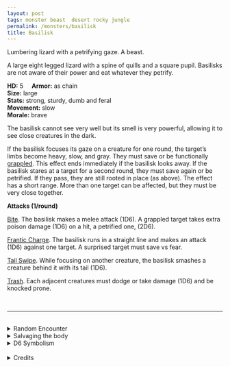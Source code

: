 ```yaml
---
layout: post
tags: monster beast  desert rocky jungle
permalink: /monsters/basilisk
title: Basilisk
---
```


Lumbering lizard with a petrifying gaze. A beast.

A large eight legged lizard with a spine of quills and a square pupil. Basilisks are not aware of their power and eat whatever they petrify.

**HD:** 5  &nbsp; &nbsp;  **Armor:** as chain <br>
**Size:** large <br>
**Stats:** strong, sturdy, dumb and feral <br>
**Movement:** slow <br>
**Morale:** brave <br>

The basilisk cannot see very well but its smell is very powerful, allowing it to see close creatures in the dark.

If the basilisk focuses its gaze on a creature for one round, the target’s limbs become heavy, slow, and gray. They must save or be functionally [grappled](https://saltygoo.github.io/2020/11/10/extra-rules/#conditions). This effect ends immediately if the basilisk looks away. If the basilisk stares at a target for a second round, they must save again or be petrified. If they pass, they are still rooted in place (as above). The effect has a short range. More than one target can be affected, but they must be very close together.

**Attacks (1/round)**

<ins>Bite</ins>. The basilisk makes a melee attack (1D6). A grappled target takes extra poison damage (1D6) on a hit, a petrified one, (2D6).

<ins>Frantic Charge</ins>. The basilisk runs in a straight line and makes an attack (1D6) against one target. A surprised target must save vs fear. 

<ins>Tail Swipe</ins>. While focusing on another creature, the basilisk smashes a creature behind it with its tail (1D6).

<ins>Trash</ins>. Each adjacent creatures must dodge or take damage (1D6) and be knocked prone.

<br>

---

<br> 

<details markdown="1">
<summary>Random Encounter</summary>
1. **Monster:** 1 basilisk.
1. **Lair:** A petrified creatures garden with 1D4 sleeping basilisks. <br>	&nbsp; OR <br>	**Omen:** Hissing and a strange feeling of numbness.
1. **Spoor:** Bleeding statue, a bite taken out of it.
1. **Tracks:** The tracks of two big lizards walking exactly on the same path.
1. **Trace:** Petrified vermin. 
1. **Trace:** Petrified person.
</details>

<details markdown="1">
<summary>Salvaging the body</summary>
Basilisk meat is toxic, but its leather is sturdy, its venom is deadly, but its eyes are the real prize: one can walk through a basilisk’s eye straight to the plane of earth.

A basilisk can be trained from birth to be a mount.

<span class="alchemy">**Basilisk Eye**. Tiny, closed portal to the elemental plane of earth.</span>

<span class="alchemy">**Basilisk Venom.** Save or be poisoned, save again each day to cure. Fail 4 saves and die. Drips through stone and cures petrification.</span>
</details>

<details markdown="1">
<summary>D6 Symbolism</summary>
In local cultures the basilisk is a symbol of ...

1. Death
1. Drought
1. Earth Element
1. Seduction
1. Time
1. Sacred 
</details>

<br>

<details markdown="1">
<summary>Credits</summary>
A DnD classic that is suprisingly boring to fight compared to the expectations. Skerples from Coins & Scrolls made an amazing version of it in [the Tomb of the Serpent Kings](https://coinsandscrolls.blogspot.com/2017/06/osr-tomb-of-serpent-kings-megapost.html), which is incidently what inspired me to do this whole project. — SaltyGoo
</details>
